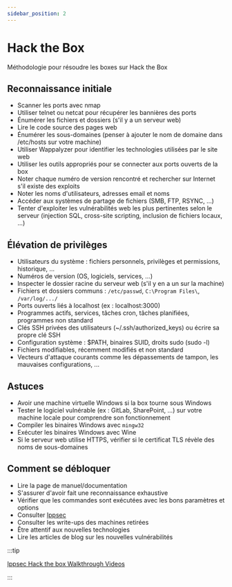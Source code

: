 ```yaml
---
sidebar_position: 2
---
```


# Hack the Box

Méthodologie pour résoudre les boxes sur Hack the Box

## Reconnaissance initiale
* Scanner les ports avec nmap
* Utiliser telnet ou netcat pour récupérer les bannières des ports
* Énumérer les fichiers et dossiers (s'il y a un serveur web)
* Lire le code source des pages web
* Énumérer les sous-domaines (penser à ajouter le nom de domaine dans /etc/hosts sur votre machine)
* Utiliser Wappalyzer pour identifier les technologies utilisées par le site web
* Utiliser les outils appropriés pour se connecter aux ports ouverts de la box
* Noter chaque numéro de version rencontré et rechercher sur Internet s'il existe des exploits
* Noter les noms d'utilisateurs, adresses email et noms
* Accéder aux systèmes de partage de fichiers (SMB, FTP, RSYNC, ...)
* Tenter d'exploiter les vulnérabilités web les plus pertinentes selon le serveur (injection SQL, cross-site scripting, inclusion de fichiers locaux, ...)

## Élévation de privilèges
* Utilisateurs du système : fichiers personnels, privilèges et permissions, historique, ...
* Numéros de version (OS, logiciels, services, ...)
* Inspecter le dossier racine du serveur web (s'il y en a un sur la machine)
* Fichiers et dossiers communs : `/etc/passwd`, `C:\Program Files\`, `/var/log/.../`
* Ports ouverts liés à localhost (ex : localhost:3000)
* Programmes actifs, services, tâches cron, tâches planifiées, programmes non standard
* Clés SSH privées des utilisateurs (~/.ssh/authorized_keys) ou écrire sa propre clé SSH
* Configuration système : $PATH, binaires SUID, droits sudo (sudo -l)
* Fichiers modifiables, récemment modifiés et non standard
* Vecteurs d'attaque courants comme les dépassements de tampon, les mauvaises configurations, ...

## Astuces
* Avoir une machine virtuelle Windows si la box tourne sous Windows
* Tester le logiciel vulnérable (ex : GitLab, SharePoint, ...) sur votre machine locale pour comprendre son fonctionnement
* Compiler les binaires Windows avec `mingw32`
* Exécuter les binaires Windows avec Wine
* Si le serveur web utilise HTTPS, vérifier si le certificat TLS révèle des noms de sous-domaines

## Comment se débloquer
* Lire la page de manuel/documentation
* S'assurer d'avoir fait une reconnaissance exhaustive
* Vérifier que les commandes sont exécutées avec les bons paramètres et options
* Consulter [Ippsec](https://ippsec.rocks)
* Consulter les write-ups des machines retirées
* Être attentif aux nouvelles technologies
* Lire les articles de blog sur les nouvelles vulnérabilités

:::tip

[Ippsec Hack the box Walkthrough Videos](https://www.youtube.com/channel/UCa6eh7gCkpPo5XXUDfygQQA)

:::
